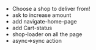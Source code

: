 - Choose a shop to deliver from!
- ask to increase amount
- add navigate-home-page
- add Cart-status
- shop-loader on all the page
- async=>sync action